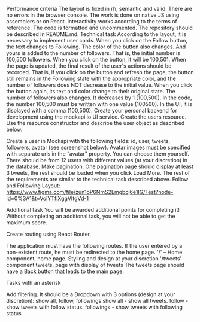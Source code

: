 Performance criteria The layout is fixed in rh, semantic and valid. There are no
errors in the browser console. The work is done on native JS using assemblers or
on React. Interactivity works according to the terms of reference. The code is
formatted and uncommented. The repository should be described in README.md.
Technical task According to the layout, it is necessary to implement user cards.
When you click on the Follow button, the text changes to Following. The color of
the button also changes. And yours is added to the number of followers. That is,
the initial number is 100,500 followers. When you click on the button, it will
be 100,501. When the page is updated, the final result of the user's actions
should be recorded. That is, if you click on the button and refresh the page,
the button still remains in the Following state with the appropriate color, and
the number of followers does NOT decrease to the initial value. When you click
the button again, its text and color change to their original state. The number
of followers also changes. It decreases by 1 (100,500). In the code, the number
100,500 must be written with one value (100500). In the UI, it is displayed with
a comma (100,500). Create your personal backend for development using the
mockapi.io UI service. Create the users resource. Use the resource constructor
and describe the user object as described below.

Create a user in Mockapi with the following fields: id, user, tweets, followers,
avatar (see screenshot below). Avatar images must be specified with separate
urls in the “avatar” property. You can choose them yourself. There should be
from 12 users with different values (at your discretion) in the database. Make
pagination. One pagination page should display at least 3 tweets, the rest
should be loaded when you click Load More. The rest of the requirements are
similar to the technical task described above. Follow and Following Layout:
https://www.figma.com/file/zun1oP6NmS2Lmgbcj6e1IG/Test?node-id=0%3A1&t=VoiYTfiXggVItgVd-1

Additional task You will be awarded additional points for completing it! Without
completing an additional task, you will not be able to get the maximum score.

Create routing using React Router.

The application must have the following routes. If the user entered by a
non-existent route, he must be redirected to the home page. '/' – Home
component, home page. Styling and design at your discretion '/tweets' -
component tweets, page with display of tweets The tweets page should have a Back
button that leads to the main page.

Tasks with an asterisk

Add filtering. It should be a Dropdown with 3 options (design at your
discretion): show all, follow, followings show all - show all tweets. follow -
show tweets with follow status. followings - show tweets with following status
